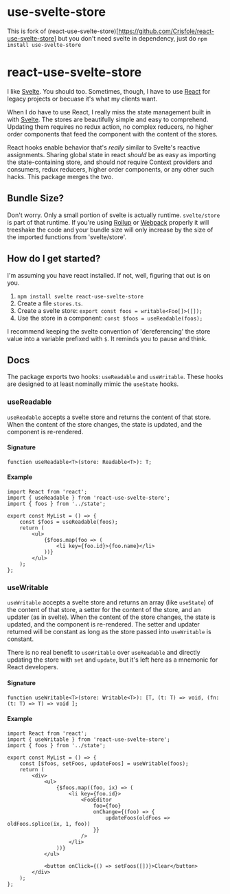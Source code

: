 # use-svelte-store
This is fork of (react-use-svelte-store)[https://github.com/Crisfole/react-use-svelte-store] but you don't need svelte in dependency, just do `npm install use-svelte-store`

# react-use-svelte-store

I like [Svelte](svelte.dev). You should too. Sometimes, though, I have to use [React](reactjs.com) for legacy projects or becuase it's what my clients want.

When I do have to use React, I really miss the state management built in with [Svelte](svelte.dev). The stores are beautifully simple and easy to comprehend. Updating them requires no redux action, no complex reducers, no higher order components that feed the component with the content of the stores.

React hooks enable behavior that's _really_ similar to Svelte's reactive assignments. Sharing global state in react _should_ be as easy as importing the state-containing store, and should _not_ require Context providers and consumers, redux reducers, higher order components, or any other such hacks. This package merges the two.

## Bundle Size?

Don't worry. Only a small portion of svelte is actually runtime. `svelte/store` is part of that runtime. If you're using [Rollup](https://rollupjs.org) or [Webpack](https://webpack.js.org) properly it will treeshake the code and your bundle size will only increase by the size of the imported functions from 'svelte/store'.

## How do I get started?

I'm assuming you have react installed. If not, well, figuring that out is on you.

 1. `npm install svelte react-use-svelte-store`
 2. Create a file `stores.ts`.
 3. Create a svelte store: `export const foos = writable<Foo[]>([]);`
 4. Use the store in a component: `const $foos = useReadable(foos);`

I recommend keeping the svelte convention of 'dereferencing' the store value into a variable prefixed with `$`. It reminds you to pause and think.

## Docs

The package exports two hooks: `useReadable` and `useWritable`. These hooks are designed to at least nominally mimic the `useState` hooks.

### useReadable

`useReadable` accepts a svelte store and returns the content of that store. When the content of the store changes, the state is updated, and the component is re-rendered.

#### Signature

```
function useReadable<T>(store: Readable<T>): T;
```

#### Example

```
import React from 'react';
import { useReadable } from 'react-use-svelte-store';
import { foos } from '../state';

export const MyList = () => {
    const $foos = useReadable(foos);
    return (
        <ul>
            {$foos.map(foo => (
                <li key={foo.id}>{foo.name}</li>
            ))}
        </ul>
    );
};
```

### useWritable

`useWritable` accepts a svelte store and returns an array (like `useState`) of the content of that store, a setter for the content of the store, and an updater (as in svelte). When the content of the store changes, the state is updated, and the component is re-rendered. The setter and updater returned will be constant as long as the store passed into `useWritable` is constant.

There is no real benefit to `useWritable` over `useReadable` and directly updating the store with `set` and `update`, but it's left here as a mnemonic for React developers.

#### Signature

```
function useWritable<T>(store: Writable<T>): [T, (t: T) => void, (fn: (t: T) => T) => void ];
```

#### Example

```
import React from 'react';
import { useWritable } from 'react-use-svelte-store';
import { foos } from '../state';

export const MyList = () => {
    const [$foos, setFoos, updateFoos] = useWritable(foos);
    return (
        <div>
            <ul>
                {$foos.map((foo, ix) => (
                    <li key={foo.id}>
                        <FooEditor
                            foo={foo}
                            onChange={(foo) => {
                                updateFoos(oldFoos => oldFoos.splice(ix, 1, foo))
                            }}
                        />
                    </li>
                ))}
            </ul>

            <button onClick={() => setFoos([])}>Clear</button>
        </div>
    );
};
```
